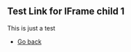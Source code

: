 ## Test Link for IFrame child 1

This is just a test

* [Go back](https://phaser.github.io/drummer/test_iframe1)